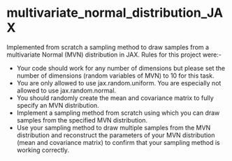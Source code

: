 # multivariate_normal_distribution_JAX
Implemented from scratch a sampling method to draw samples from a multivariate Normal (MVN) distribution in JAX.
Rules for this project were:-
- Your code should work for any number of dimensions but please set the number of dimensions (random variables of MVN) to 10 for this task.
- You are only allowed to use jax.random.uniform. You are especially not allowed to use jax.random.normal.
- You should randomly create the mean and covariance matrix to fully specify an MVN distribution.
- Implement a sampling method from scratch using which you can draw samples from the specified MVN distribution.
- Use your sampling method to draw multiple samples from the MVN distribution and reconstruct the parameters of your MVN distribution (mean and covariance matrix) to confirm that your sampling method is working correctly.
